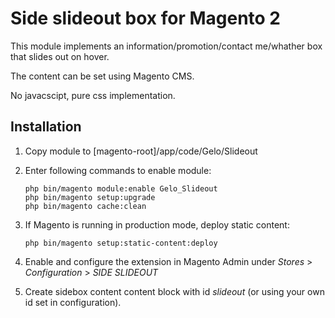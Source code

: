 # Side slideout box for Magento 2

This module implements an information/promotion/contact me/whather box that slides out on hover.

The content can be set using Magento CMS.

No javacscipt, pure css implementation.

## Installation

1. Copy module to [magento-root]/app/code/Gelo/Slideout

2. Enter following commands to enable module:

   ```
   php bin/magento module:enable Gelo_Slideout
   php bin/magento setup:upgrade
   php bin/magento cache:clean
   ```

3. If Magento is running in production mode, deploy static content: 

   ```
   php bin/magento setup:static-content:deploy
   ```

4. Enable and configure the extension in Magento Admin under *Stores* >
   *Configuration* > *SIDE SLIDEOUT*
   
5. Create sidebox content content block with id *slideout* (or using your own id set in configuration).


